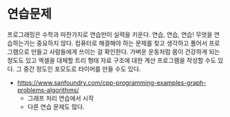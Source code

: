# 연습문제

프로그래밍은 수학과 마찬가지로 연습만이 실력을 키운다. 연습, 연습, 연습! 무엇을 연습하는가는 중요하지 않다. 컴퓨터로 해결해야 하는 문제를 찾고 생각하고 풀어서 프로그램으로 만들고 사람들에게 쓰이는 걸 확인한다. 가벼운 운동처럼 몸이 건강하게 되는 정도도 있고 엑셀을 대체할 트리 형태 자료 구조에 대한 계산 프로그램을 작성할 수도 있다. 그 중간 정도인 포모도로 타이머를 만들 수도 있다. 



- https://www.sanfoundry.com/cpp-programming-examples-graph-problems-algorithms/
  - 그래프 처리 연습에서 시작
  - 다른 연습 문제도 많다. 





